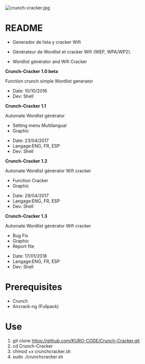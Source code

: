 ![crunch-cracker.jpg](https://github.com/KURO-CODE/Crunch-Cracker/blob/master/crunch-cracker.jpg)

# README #

* Generador de lista y cracker Wifi

* Générateur de Wordlist et cracker Wifi (WEP, WPA/WP2).

* Wordlist générator and Wifi Cracker

**Crunch-Cracker 1.0 beta**

Function crunch simple Wordlist generator
 
* Date: 10/10/2016
* Dev: Shell

**Crunch-Cracker 1.1**

Automate Wordlist générator

+ Setting menu Multilangual
+ Graphic

* Date: 23/04/2017
* Langage:ENG, FR, ESP
* Dev: Shell

**Crunch-Cracker 1.2**

Automate Wordlist générator
Wifi cracker

+ Function Cracker 
+ Graphic

* Date: 29/04/2017
* Langage:ENG, FR, ESP
* Dev: Shell

**Crunch-Cracker 1.3**

Automate Wordlist générator
Wifi cracker

+ Bug Fix 
+ Graphic
+ Report file

* Date: 17/01/2018
* Langage:ENG, FR, ESP
* Dev: Shell

# Prerequisites #

* Crunch
* Aircrack-ng (Fullpack)

# Use # 

1. git clone https://github.com/KURO-CODE/Crunch-Cracker.git
2. cd Crunch-Cracker
3. chmod +x crunchcracker.sh
4. sudo ./crunchcracker.sh

